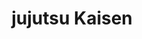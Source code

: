 ---
layout: lecteur.njk
tags : jjk

title : jujutsu Kaisen
episode : 8
saison : 1
iframe : https://dood.to/e/6yc672vnjalk

cc :  VostFr
---